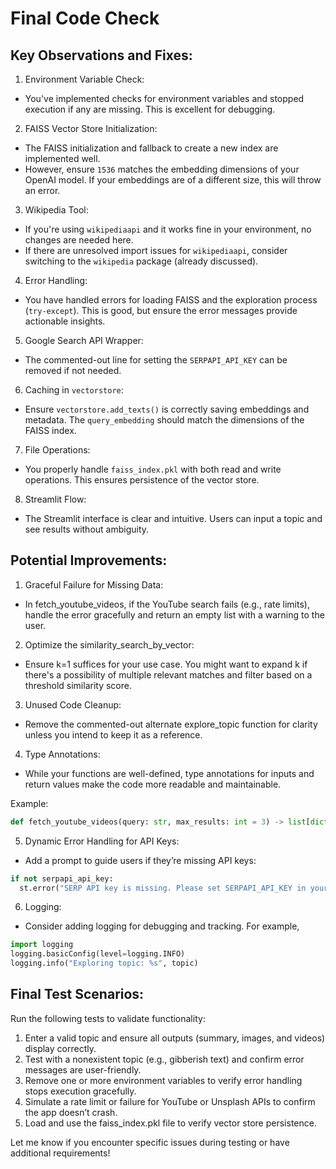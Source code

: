 # Final Code Check

## Key Observations and Fixes:

1. Environment Variable Check:
  * You've implemented checks for environment variables and stopped execution if any are missing. This is excellent for debugging.

2. FAISS Vector Store Initialization:
  * The FAISS initialization and fallback to create a new index are implemented well.
  * However, ensure `1536` matches the embedding dimensions of your OpenAI model. If your embeddings are of a different size, this will throw an error.

3. Wikipedia Tool:
  * If you're using `wikipediaapi` and it works fine in your environment, no changes are needed here.
  * If there are unresolved import issues for `wikipediaapi`, consider switching to the `wikipedia` package (already discussed).

4. Error Handling:
  * You have handled errors for loading FAISS and the exploration process (`try-except`). This is good, but ensure the error messages provide actionable insights.

5. Google Search API Wrapper:
  * The commented-out line for setting the `SERPAPI_API_KEY` can be removed if not needed.

6. Caching in `vectorstore`:
  * Ensure `vectorstore.add_texts()` is correctly saving embeddings and metadata. The `query_embedding` should match the dimensions of the FAISS index.

7. File Operations:
  * You properly handle `faiss_index.pkl` with both read and write operations. This ensures persistence of the vector store.

8. Streamlit Flow:
  * The Streamlit interface is clear and intuitive. Users can input a topic and see results without ambiguity.

## Potential Improvements:

1. Graceful Failure for Missing Data:
  * In fetch_youtube_videos, if the YouTube search fails (e.g., rate limits), handle the error gracefully and return an empty list with a warning to the user.

2. Optimize the similarity_search_by_vector:
  * Ensure k=1 suffices for your use case. You might want to expand k if there's a possibility of multiple relevant matches and filter based on a threshold similarity score.

3. Unused Code Cleanup:
  * Remove the commented-out alternate explore_topic function for clarity unless you intend to keep it as a reference.

4. Type Annotations:
  * While your functions are well-defined, type annotations for inputs and return values make the code more readable and maintainable.

  Example:
  ```python
  def fetch_youtube_videos(query: str, max_results: int = 3) -> list[dict]:
  ```

5. Dynamic Error Handling for API Keys:
  * Add a prompt to guide users if they’re missing API keys:
  ```python
  if not serpapi_api_key:
    st.error("SERP API key is missing. Please set SERPAPI_API_KEY in your environment variables.")
  ```

6. Logging:
  * Consider adding logging for debugging and tracking. For example,
  ```python
  import logging
  logging.basicConfig(level=logging.INFO)
  logging.info("Exploring topic: %s", topic)
  ```

## Final Test Scenarios:

Run the following tests to validate functionality:

1. Enter a valid topic and ensure all outputs (summary, images, and videos) display correctly.
2. Test with a nonexistent topic (e.g., gibberish text) and confirm error messages are user-friendly.
3. Remove one or more environment variables to verify error handling stops execution gracefully.
4. Simulate a rate limit or failure for YouTube or Unsplash APIs to confirm the app doesn’t crash.
5. Load and use the faiss_index.pkl file to verify vector store persistence.

Let me know if you encounter specific issues during testing or have additional requirements!
